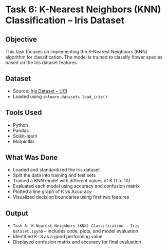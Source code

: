 # Task 6: K-Nearest Neighbors (KNN) Classification – Iris Dataset

## Objective
This task focuses on implementing the K-Nearest Neighbors (KNN) algorithm for classification. The model is trained to classify flower species based on the Iris dataset features.

## Dataset
- Source: [Iris Dataset – UCI](https://www.kaggle.com/datasets/uciml/iris)
- Loaded using `sklearn.datasets.load_iris()`

## Tools Used
- Python
- Pandas
- Scikit-learn
- Matplotlib

## What Was Done
- Loaded and standardized the Iris dataset
- Split the data into training and test sets
- Trained a KNN model with different values of K (1 to 10)
- Evaluated each model using accuracy and confusion matrix
- Plotted a line graph of K vs Accuracy
- Visualized decision boundaries using first two features

## Output
- `Task 6: K-Nearest Neighbors (KNN) Classification – Iris Dataset.ipynb` – includes code, plots, and model evaluation
- Identified K=3 as a good performing value
- Displayed confusion matrix and accuracy for final evaluation
